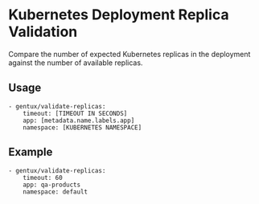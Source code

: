 # Kubernetes Deployment Replica Validation

Compare the number of expected Kubernetes replicas in the deployment against the number of available replicas.

## Usage

```
- gentux/validate-replicas:
	timeout: [TIMEOUT IN SECONDS]
	app: [metadata.name.labels.app]
	namespace: [KUBERNETES NAMESPACE]
```

## Example

```
- gentux/validate-replicas:
	timeout: 60
	app: qa-products
	namespace: default
```
